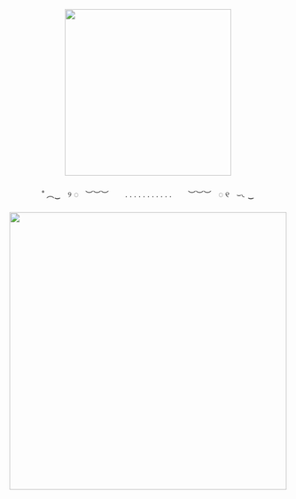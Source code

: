 <div align="center">
  <img height="300" src="https://camo.githubusercontent.com/c5aa0349784f4b14bade7ab458555fa9fbc35f1ccfffd43e29e56d5da6861955/68747470733a2f2f6d656469612e646973636f72646170702e6e65742f6174746163686d656e74732f313037333730373633393133303832303637302f313430373134343433303138333634353238342f696d6167652e706e673f65783d36386135623139662669733d363861343630316626686d3d39363238313639303737396234313337343334663265653063616264376637316631623539663461343837636132366434663430386437646632613838363863263d26666f726d61743d77656270267175616c6974793d6c6f73736c657373"  />
</div>

###

<p align="center">˚ ︵‿ㅤ୨ ◌ㅤ︶︶︶ㅤ ㅤ. . . . . . . . . . . ㅤㅤ︶︶︶ㅤ◌ ୧ㅤ⌣◟‿</p>

###

<div align="center">
  <img height="500" src="https://camo.githubusercontent.com/b9945cb8a43eaa7e0cc7a055be97e9a1bea5c3c2d6ee5b4c6d7123c8c09bc54f/68747470733a2f2f6d656469612e646973636f72646170702e6e65742f6174746163686d656e74732f313037333730373633393133303832303637302f313430373134343330333937363737353736322f696d6167652e706e673f65783d36386135623138312669733d363861343630303126686d3d63366137373739313062396466383366623036666336646163386465646239346339643633373461646637653433333062353338636233346438633733333039263d26666f726d61743d77656270267175616c6974793d6c6f73736c657373"  />
</div>

###
